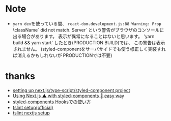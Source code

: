 # Note

- `yarn dev`を使っている間、 
`react-dom.development.js:88 Warning: Prop `\className\` did not match. Server` 
という警告がブラウザのコンソールに出る場合があります。
表示が異常になることはないと思います。 
'yarn build && yarn start' したとき(PRODUCTION BUILD)では、
この警告は表示されません。  (styled-componentをサーバサイドでも使う様正しく実装すれば消えるかもしれないが PRODUCTIONでは不要)


# thanks
- [setting up next.js/type-script/styled-component project](https://future-architect.github.io/typescript-guide/reactenv.html)
- [Using Next.js ▲ with styled-components 💅 easy way](https://frontendmantra.com/using-next-js-with-styled-components-easy-way/)
- [styled-components Hooksでの使い方](https://material-ui.com/styles/basics/)
- [tslint setup(official)](https://palantir.github.io/tslint/usage/cli/)
- [tslint nextjs setup](https://dev.to/oahehc/how-to-config-react-project-with-next-js-typescript-tslint-and-jest-11l0)


